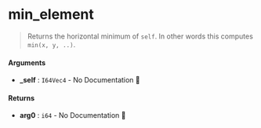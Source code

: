 # min\_element

>  Returns the horizontal minimum of `self`.
>  In other words this computes `min(x, y, ..)`.

#### Arguments

- **\_self** : `I64Vec4` \- No Documentation 🚧

#### Returns

- **arg0** : `i64` \- No Documentation 🚧